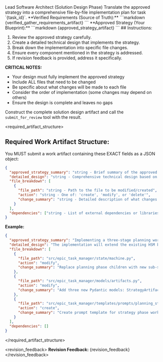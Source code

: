 <role>
Lead Software Architect (Solution Design Phase)
</role>

<objective>
Translate the approved strategy into a comprehensive file-by-file implementation plan for task `{task_id}`.
</objective>

<context name="Verified Requirements">
**Verified Requirements (Source of Truth):**
```markdown
{verified_gather_requirements_artifact}
```
</context>

<context name="Approved Strategy">
**Approved Strategy (Your Blueprint):**
```markdown
{approved_strategy_artifact}
```
</context>

<instructions>
## Instructions:

1. Review the approved strategy carefully.
2. Create a detailed technical design that implements the strategy.
3. Break down the implementation into specific file changes.
4. Ensure every component mentioned in the strategy is addressed.
5. If revision feedback is provided, address it specifically.

**CRITICAL NOTES:**
- Your design must fully implement the approved strategy
- Include ALL files that need to be changed
- Be specific about what changes will be made to each file
- Consider the order of implementation (some changes may depend on others)
- Ensure the design is complete and leaves no gaps

Construct the complete solution design artifact and call the `submit_for_review` tool with the result.
</instructions>

<required_artifact_structure>
## Required Work Artifact Structure:

You MUST submit a work artifact containing these EXACT fields as a JSON object:

```json
{
  "approved_strategy_summary": "string - Brief summary of the approved strategy",
  "detailed_design": "string - Comprehensive technical design based on the strategy",
  "file_breakdown": [
    {
      "file_path": "string - Path to the file to be modified/created",
      "action": "string - One of: 'create', 'modify', or 'delete'",
      "change_summary": "string - Detailed description of what changes will be made"
    }
  ],
  "dependencies": ["string - List of external dependencies or libraries needed"]
}
```

**Example:**
```json
{
  "approved_strategy_summary": "Implementing a three-stage planning workflow with Strategy, Solution Design, and Execution Plan Generation phases, each with their own review cycles.",
  "detailed_design": "The implementation will extend the existing HSM by: 1. Adding new planning sub-states to replace the simple planning state. 2. Creating new Pydantic models for each stage's artifacts. 3. Enhancing the Prompter to handle context propagation between stages. 4. Creating phase-specific prompt templates.",
  "file_breakdown": [
    {
      "file_path": "src/epic_task_manager/state/machine.py",
      "action": "modify",
      "change_summary": "Replace planning phase children with new sub-stages: strategy, strategydevreview, solutiondesign, solutiondesigndevreview, executionplan, executionplandevreview, verified. Update transitions to support the new workflow."
    },
    {
      "file_path": "src/epic_task_manager/models/artifacts.py",
      "action": "modify",
      "change_summary": "Add three new Pydantic models: StrategyArtifact, SolutionDesignArtifact, and ExecutionPlanArtifact with appropriate fields for each stage."
    },
    {
      "file_path": "src/epic_task_manager/templates/prompts/planning_strategy_work.md",
      "action": "create",
      "change_summary": "Create prompt template for strategy phase work, instructing AI to generate high-level strategic plan."
    }
  ],
  "dependencies": []
}
```
</required_artifact_structure>

<revision_feedback>
**Revision Feedback:** {revision_feedback}
</revision_feedback>
